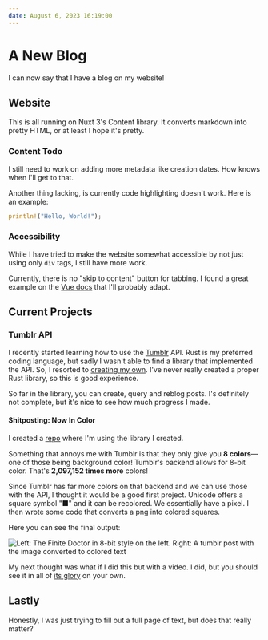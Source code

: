 ```yaml
---
date: August 6, 2023 16:19:00
---
```


# A New Blog

I can now say that I have a blog on my website!

## Website

This is all running on Nuxt 3's Content library.
It converts markdown into pretty HTML, or at least I hope it's pretty.

### Content Todo

I still need to work on adding more metadata like creation dates.
How knows when I'll get to that.

Another thing lacking, is currently code highlighting doesn't work.
Here is an example:

```rust
println!("Hello, World!");
```

### Accessibility

While I have tried to make the website somewhat accessible by not just using only `div` tags,
I still have more work.

Currently, there is no "skip to content" button for tabbing.
I found a great example on the [Vue docs](https://vuejs.org/guide/best-practices/accessibility.html#skip-link) that I'll probably adapt.

## Current Projects

### Tumblr API

I recently started learning how to use the [Tumblr](www.tumblr.com) API.
Rust is my preferred coding language, but sadly I wasn't able to find a library that implemented the API.
So, I resorted to [creating my own](https://github.com/RyanThePinkHacker/tumblr-api-rs). I've never really created a proper Rust library, so this is good experience.

So far in the library, you can create, query and reblog posts. I's definitely not complete, but it's nice to see how much progress I made.

#### Shitposting: Now In Color

I created a [repo](https://github.com/RyanThePinkHacker/tumblr-api-playground) where I'm using the library I created.

Something that annoys me with Tumblr is that they only give you **8 colors**&mdash;one of those being background color!
Tumblr's backend allows for 8-bit color. That's **2,097,152 times more** colors!

Since Tumblr has far more colors on that backend and we can use those with the API, I thought it would be a good first project.
Unicode offers a square symbol "&#x25A0;" and it can be recolored. We essentially have a pixel. I then wrote some code that converts a png into colored squares.

Here you can see the final output:

![Left: The Finite Doctor in 8-bit style on the left. Right: A tumblr post with the image converted to colored text](/image/blog/tumblr-png-to-text-finite.png)

My next thought was what if I did this but with a video. I did, but you should see it in all of [its glory](https://the-pink-hacker.tumblr.com/post/724579669775728640) on your own.

## Lastly

Honestly, I was just trying to fill out a full page of text, but does that really matter?
